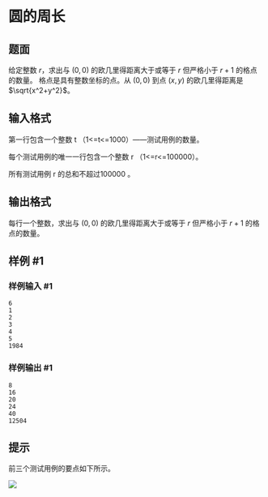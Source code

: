 # 圆的周长
## 题面

给定整数 $r$，求出与 $(0,0)$ 的欧几里得距离大于或等于 $r$ 但严格小于 $r+1$ 的格点的数量。
格点是具有整数坐标的点。从 $(0,0)$ 到点 $(x,y)$ 的欧几里得距离是 $\sqrt{x^2+y^2}$。



## 输入格式

第一行包含一个整数 t  （1<=t<=1000）——测试用例的数量。

每个测试用例的唯一一行包含一个整数 r （1<=r<=100000）。

所有测试用例 r 的总和不超过100000 。

## 输出格式
每行一个整数，求出与 $(0,0)$ 的欧几里得距离大于或等于 $r$ 但严格小于 $r+1$ 的格点的数量。


## 样例 #1

### 样例输入 #1

```
6
1
2
3
4
5
1984
```

### 样例输出 #1

```
8
16
20
24
40
12504
```

## 提示

前三个测试用例的要点如下所示。

 ![](https://cdn.luogu.com.cn/upload/vjudge_pic/CF1971F/aff456cddb623f0decb8386de3943888d72800f7.png)